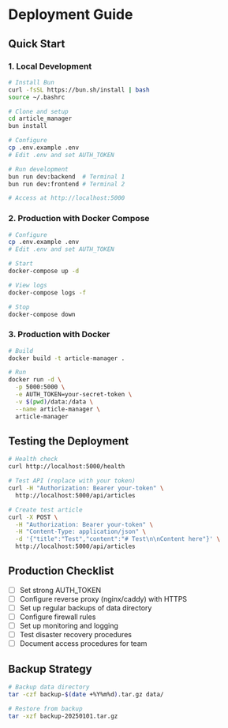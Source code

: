 # Deployment Guide

## Quick Start

### 1. Local Development

```bash
# Install Bun
curl -fsSL https://bun.sh/install | bash
source ~/.bashrc

# Clone and setup
cd article_manager
bun install

# Configure
cp .env.example .env
# Edit .env and set AUTH_TOKEN

# Run development
bun run dev:backend  # Terminal 1
bun run dev:frontend # Terminal 2

# Access at http://localhost:5000
```

### 2. Production with Docker Compose

```bash
# Configure
cp .env.example .env
# Edit .env and set AUTH_TOKEN

# Start
docker-compose up -d

# View logs
docker-compose logs -f

# Stop
docker-compose down
```

### 3. Production with Docker

```bash
# Build
docker build -t article-manager .

# Run
docker run -d \
  -p 5000:5000 \
  -e AUTH_TOKEN=your-secret-token \
  -v $(pwd)/data:/data \
  --name article-manager \
  article-manager
```

## Testing the Deployment

```bash
# Health check
curl http://localhost:5000/health

# Test API (replace with your token)
curl -H "Authorization: Bearer your-token" \
  http://localhost:5000/api/articles

# Create test article
curl -X POST \
  -H "Authorization: Bearer your-token" \
  -H "Content-Type: application/json" \
  -d '{"title":"Test","content":"# Test\n\nContent here"}' \
  http://localhost:5000/api/articles
```

## Production Checklist

- [ ] Set strong AUTH_TOKEN
- [ ] Configure reverse proxy (nginx/caddy) with HTTPS
- [ ] Set up regular backups of data directory
- [ ] Configure firewall rules
- [ ] Set up monitoring and logging
- [ ] Test disaster recovery procedures
- [ ] Document access procedures for team

## Backup Strategy

```bash
# Backup data directory
tar -czf backup-$(date +%Y%m%d).tar.gz data/

# Restore from backup
tar -xzf backup-20250101.tar.gz
```
